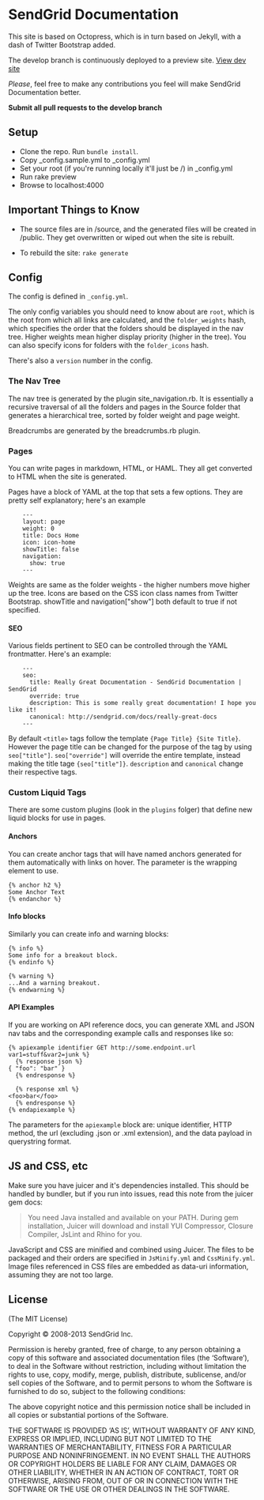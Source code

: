 # SendGrid Documentation

This site is based on Octopress, which is in turn based on Jekyll, with a dash of Twitter Bootstrap added.

The develop branch is continuously deployed to a preview site. [View dev site](http://sg-docs.s3-website-us-east-1.amazonaws.com/)

_Please_, feel free to make any contributions you feel will make SendGrid Documentation better.

**Submit all pull requests to the develop branch**

## Setup

* Clone the repo. Run `bundle install`.
* Copy _config.sample.yml to _config.yml
* Set your root (if you're running locally it'll just be /) in _config.yml
* Run rake preview
* Browse to localhost:4000

## Important Things to Know

* The source files are in  /source, and the generated files will be created in /public. They get overwritten or wiped out when the site is rebuilt.

* To rebuild the site: <code>rake generate</code>

## Config

The config is defined in `_config.yml`.

The only config variables you should need to know about are <code>root</code>, which is the root from which all links are calculated, and the <code>folder_weights</code> hash, which specifies the order that the folders should be displayed in the nav tree. Higher weights mean higher display priority (higher in the tree). You can also specify icons for folders with the
<code>folder_icons</code> hash.

There's also a <code>version</code> number in the config.

### The Nav Tree

The nav tree is generated by the plugin site_navigation.rb. It is essentially a recursive traversal of all the folders and pages in the Source folder that generates a hierarchical tree, sorted by folder weight and page weight.

Breadcrumbs are generated by the breadcrumbs.rb plugin.

### Pages

You can write pages in markdown, HTML, or HAML. They all get converted to HTML when the site is generated.

Pages have a block of YAML at the top that sets a few options. They are pretty self explanatory; here's an example

```
	---
	layout: page
	weight: 0
	title: Docs Home
	icon: icon-home
	showTitle: false
	navigation:
	  show: true
	---
```

Weights are same as the folder weights - the higher numbers move higher up the tree. Icons are based on the CSS icon class names from Twitter Bootstrap. showTitle and navigation["show"] both default to true if not specified.

#### SEO
Various fields pertinent to SEO can be controlled through the YAML frontmatter. Here's an example:

```
	---
	seo:
	  title: Really Great Documentation - SendGrid Documentation | SendGrid
	  override: true
	  description: This is some really great documentation! I hope you like it!
	  canonical: http://sendgrid.com/docs/really-great-docs
	---
```

By default `<title>` tags follow the template `{Page Title} {Site Title}`. However the page title can be changed for the purpose of the tag by using `seo["title"]`. `seo["override"]` will override the entire template, instead making the title tage `{seo["title"]}`. `description` and `canonical` change their respective tags.

### Custom Liquid Tags
There are some custom plugins (look in the `plugins` folger) that define new liquid blocks for use in pages.

#### Anchors

You can create anchor tags that will have named anchors generated for them automatically with links on hover. 
The parameter is the wrapping element to use.

```
{% anchor h2 %} 
Some Anchor Text
{% endanchor %}
```
#### Info blocks

Similarly you can create info and warning blocks:

```
{% info %}
Some info for a breakout block.
{% endinfo %}

{% warning %}
...And a warning breakout.
{% endwarning %}
```

#### API Examples

If you are working on API reference docs, you can generate XML and JSON nav tabs and the corresponding example calls and responses like so:

```
{% apiexample identifier GET http://some.endpoint.url var1=stuff&var2=junk %}
  {% response json %}
{ "foo": "bar" }
  {% endresponse %}

  {% response xml %}
<foo>bar</foo>
  {% endresponse %}
{% endapiexample %}
```

The parameters for the `apiexample` block are: unique identifier, HTTP
method, the url (excluding .json or .xml extension), and the data
payload in querystring format.

## JS and CSS, etc
Make sure you have juicer and it's dependencies installed. This should be handled by bundler, but if you run into issues, read this note from the juicer gem docs:
> You need Java installed and available on your PATH. During gem installation, Juicer will download and install YUI Compressor, Closure Compiler, JsLint and Rhino for you.

JavaScript and CSS are minified and combined using Juicer. The files to be packaged and their orders are specified in <code>JsMinify.yml</code> and <code>CssMinify.yml</code>. Image files referenced in CSS files are embedded as data-uri information, assuming they are not too large. 

## License
(The MIT License)

Copyright © 2008-2013 SendGrid Inc.

Permission is hereby granted, free of charge, to any person obtaining a copy of this software and associated documentation files (the ‘Software’), to deal in the Software without restriction, including without limitation the rights to use, copy, modify, merge, publish, distribute, sublicense, and/or sell copies of the Software, and to permit persons to whom the Software is furnished to do so, subject to the following conditions:

The above copyright notice and this permission notice shall be included in all copies or substantial portions of the Software.

THE SOFTWARE IS PROVIDED ‘AS IS’, WITHOUT WARRANTY OF ANY KIND, EXPRESS OR IMPLIED, INCLUDING BUT NOT LIMITED TO THE WARRANTIES OF MERCHANTABILITY, FITNESS FOR A PARTICULAR PURPOSE AND NONINFRINGEMENT. IN NO EVENT SHALL THE AUTHORS OR COPYRIGHT HOLDERS BE LIABLE FOR ANY CLAIM, DAMAGES OR OTHER LIABILITY, WHETHER IN AN ACTION OF CONTRACT, TORT OR OTHERWISE, ARISING FROM, OUT OF OR IN CONNECTION WITH THE SOFTWARE OR THE USE OR OTHER DEALINGS IN THE SOFTWARE.
